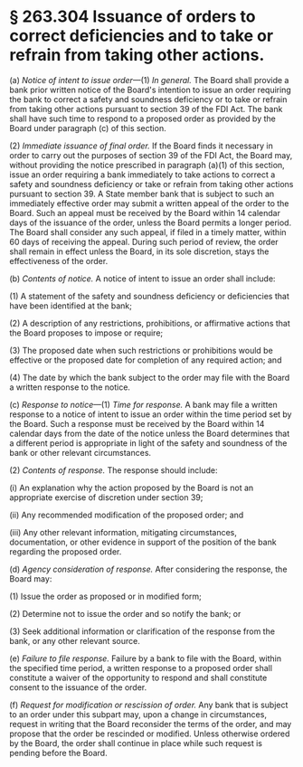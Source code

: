# § 263.304   Issuance of orders to correct deficiencies and to take or refrain from taking other actions.

(a) *Notice of intent to issue order*—(1) *In general.* The Board shall provide a bank prior written notice of the Board's intention to issue an order requiring the bank to correct a safety and soundness deficiency or to take or refrain from taking other actions pursuant to section 39 of the FDI Act. The bank shall have such time to respond to a proposed order as provided by the Board under paragraph (c) of this section.


(2) *Immediate issuance of final order.* If the Board finds it necessary in order to carry out the purposes of section 39 of the FDI Act, the Board may, without providing the notice prescribed in paragraph (a)(1) of this section, issue an order requiring a bank immediately to take actions to correct a safety and soundness deficiency or take or refrain from taking other actions pursuant to section 39. A State member bank that is subject to such an immediately effective order may submit a written appeal of the order to the Board. Such an appeal must be received by the Board within 14 calendar days of the issuance of the order, unless the Board permits a longer period. The Board shall consider any such appeal, if filed in a timely matter, within 60 days of receiving the appeal. During such period of review, the order shall remain in effect unless the Board, in its sole discretion, stays the effectiveness of the order.


(b) *Contents of notice.* A notice of intent to issue an order shall include:


(1) A statement of the safety and soundness deficiency or deficiencies that have been identified at the bank;


(2) A description of any restrictions, prohibitions, or affirmative actions that the Board proposes to impose or require;


(3) The proposed date when such restrictions or prohibitions would be effective or the proposed date for completion of any required action; and


(4) The date by which the bank subject to the order may file with the Board a written response to the notice.


(c) *Response to notice*—(1) *Time for response.* A bank may file a written response to a notice of intent to issue an order within the time period set by the Board. Such a response must be received by the Board within 14 calendar days from the date of the notice unless the Board determines that a different period is appropriate in light of the safety and soundness of the bank or other relevant circumstances.


(2) *Contents of response.* The response should include:


(i) An explanation why the action proposed by the Board is not an appropriate exercise of discretion under section 39;


(ii) Any recommended modification of the proposed order; and


(iii) Any other relevant information, mitigating circumstances, documentation, or other evidence in support of the position of the bank regarding the proposed order.


(d) *Agency consideration of response.* After considering the response, the Board may:


(1) Issue the order as proposed or in modified form;


(2) Determine not to issue the order and so notify the bank; or


(3) Seek additional information or clarification of the response from the bank, or any other relevant source.


(e) *Failure to file response.* Failure by a bank to file with the Board, within the specified time period, a written response to a proposed order shall constitute a waiver of the opportunity to respond and shall constitute consent to the issuance of the order.


(f) *Request for modification or rescission of order.* Any bank that is subject to an order under this subpart may, upon a change in circumstances, request in writing that the Board reconsider the terms of the order, and may propose that the order be rescinded or modified. Unless otherwise ordered by the Board, the order shall continue in place while such request is pending before the Board.




